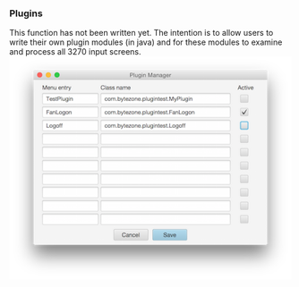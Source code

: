 ### Plugins
This function has not been written yet. The intention is to allow users to write their own plugin modules (in java) and for these modules to examine and process all 3270 input screens.
![Plugins](resources/plugins.png?raw=true "plugin list")
